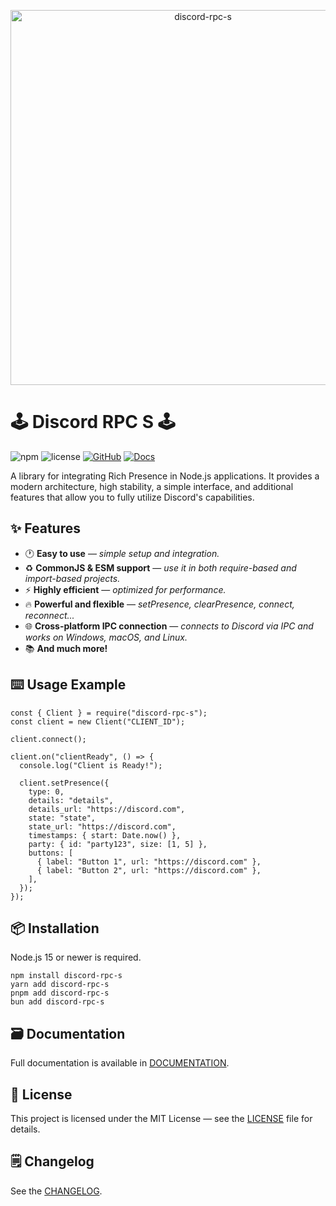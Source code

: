 <p align="center">
  <a title="discord-rpc-s" href="https://www.npmjs.com/package/discord-rpc-s" target="_blank">
    <img src="https://media.discordapp.net/attachments/1301409004248891443/1413274322369384561/discord-rpc-s.png?ex=68bb55c7&is=68ba0447&hm=851bfb2b20992f5ddbcda6bfdcf4a468496ecb91ea9013fd2ffa3b6ae359a8ea&=&format=webp&quality=lossless&width=1690&height=389" width="600" alt="discord-rpc-s" />
  </a>
</p>

# 🕹️ Discord RPC S 🕹️

![npm](https://img.shields.io/npm/v/discord-rpc-s)
![license](https://img.shields.io/npm/l/discord-rpc-s)
[![GitHub](https://img.shields.io/badge/GitHub-View-blue?logo=github)](https://github.com/shadoow051/discord-rpc-s)
[![Docs](https://img.shields.io/badge/Documentation-View-blue)](https://github.com/shadoow051/discord-rpc-s/blob/main/DOCUMENTATION.md)

A library for integrating Rich Presence in Node.js applications. It provides a modern architecture, high stability, a simple interface, and additional features that allow you to fully utilize Discord's capabilities.

## ✨ Features

- 🕐 **Easy to use** — _simple setup and integration._
- ♻️ **CommonJS & ESM support** — _use it in both require-based and import-based projects._
- ⚡ **Highly efficient** — _optimized for performance._
- 🔥 **Powerful and flexible** — _setPresence, clearPresence, connect, reconnect..._
- 🌐 **Cross-platform IPC connection** — _connects to Discord via IPC and works on Windows, macOS, and Linux._
- 📚 **And much more!**

## ⌨️ Usage Example

```
const { Client } = require("discord-rpc-s");
const client = new Client("CLIENT_ID");

client.connect();

client.on("clientReady", () => {
  console.log("Client is Ready!");

  client.setPresence({
    type: 0,
    details: "details",
    details_url: "https://discord.com",
    state: "state",
    state_url: "https://discord.com",
    timestamps: { start: Date.now() },
    party: { id: "party123", size: [1, 5] },
    buttons: [
      { label: "Button 1", url: "https://discord.com" },
      { label: "Button 2", url: "https://discord.com" },
    ],
  });
});
```

## 📦 Installation

Node.js 15 or newer is required.

```
npm install discord-rpc-s
yarn add discord-rpc-s
pnpm add discord-rpc-s
bun add discord-rpc-s
```

## 🗃️ Documentation

Full documentation is available in [DOCUMENTATION](https://github.com/shadoow051/discord-rpc-s/blob/main/DOCUMENTATION.md).

## 📝 License

This project is licensed under the MIT License — see the [LICENSE](https://github.com/shadoow051/discord-rpc-s/blob/main/LICENSE) file for details.

## 🗒️ Changelog

See the [CHANGELOG](https://github.com/shadoow051/discord-rpc-s/blob/main/CHANGELOG.md).
